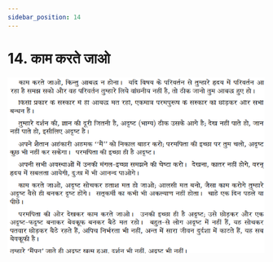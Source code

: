 ```yaml
---
sidebar_position: 14
---
```



# 14.   काम करते जाओ

![काम करते जाओ](../../../static/img/hindi/verse14.png)

